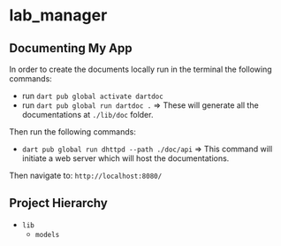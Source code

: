 # lab_manager

## Documenting My App
In order to create the documents locally run in the terminal the following commands:
- run `dart pub global activate dartdoc`
- run `dart pub global run dartdoc .`
=> These will generate all the documentations at `./lib/doc` folder.
  
Then run the following commands:
- `dart pub global run dhttpd --path ./doc/api`
=> This command will initiate a web server which will host the documentations.
  
Then navigate to: `http://localhost:8080/`

## Project Hierarchy
- `lib`
  - `models`
